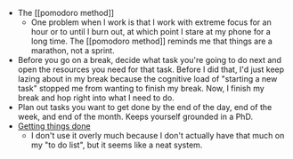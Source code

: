  - The [[pomodoro method]]
   - One problem when I work is that I work with extreme focus for an hour or to until I burn out, at which point I stare at my phone for a long time. The [[pomodoro method]] reminds me that things are a marathon, not a sprint.
 - Before you go on a break, decide what task you're going to do next and open the resources you need for that task. Before I did that, I'd just keep lazing about in my break because the cognitive load of "starting a new task" stopped me from wanting to finish my break. Now, I finish my break and hop right into what I need to do.
 - Plan out tasks you want to get done by the end of the day, end of the week, and end of the month. Keeps yourself grounded in a PhD.
 - [Getting things done](https://hamberg.no/gtd)
   - I don't use it overly much because I don't actually have that much on my "to do list", but it seems like a neat system.
